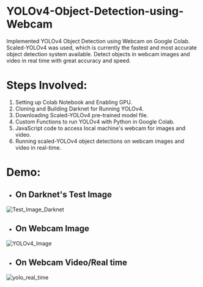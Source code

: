 # YOLOv4-Object-Detection-using-Webcam


Implemented YOLOv4 Object Detection using Webcam on Google Colab. Scaled-YOLOv4 was used, which is currently the fastest and most accurate object detection system available. Detect objects in webcam images and video in real time with great accuracy and speed.

# Steps Involved:
1. Setting up Colab Notebook and Enabling GPU.
2. Cloning and Building Darknet for Running YOLOv4.
3. Downloading Scaled-YOLOv4 pre-trained model file.
4. Custom Functions to run YOLOv4 with Python in Google Colab.
5. JavaScript code to access local machine's webcam for images and video.
6. Running scaled-YOLOv4 object detections on webcam images and video in real-time.


# Demo:

* ## On Darknet's Test Image
![Test_Image_Darknet](https://user-images.githubusercontent.com/37257980/148327301-ecb5d8b7-0518-43e1-933d-71cefa7820ae.png)


* ## On Webcam Image
![YOLOv4_Image](https://user-images.githubusercontent.com/37257980/148326691-7d3b6a30-370b-4cdb-8fa0-f5e46e0d6094.png)

* ## On Webcam Video/Real time
![yolo_real_time](https://user-images.githubusercontent.com/37257980/148326699-c2ea3468-6d51-4b73-a9d0-9eb4d5e70a92.png)
